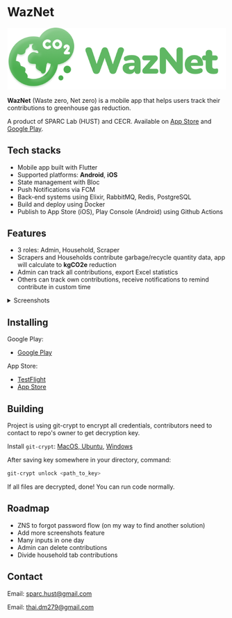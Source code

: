 # WazNet
<!-- <img src="mobile/assets/icon/logo_green.png" width="250" height="223" /> <img src="mobile/assets/icon/branding_color.png" /> -->
<p align="center">
  <img src="mobile/assets/icon/logo_branding.png" />
</p>

**WazNet** (Waste zero, Net zero) is a mobile app that helps users track their contributions to greenhouse gas reduction.

A product of SPARC Lab (HUST) and CECR. Available on [App Store](https://apps.apple.com/vn/app/waznet/id6738925384) and [Google Play](https://play.google.com/store/apps/details?id=vn.sparc.waznet).

## Tech stacks
- Mobile app built with Flutter
- Supported platforms: **Android**, **iOS**
- State management with Bloc
- Push Notifications via FCM
- Back-end systems using Elixir, RabbitMQ, Redis, PostgreSQL
- Build and deploy using Docker
- Publish to App Store (iOS), Play Console (Android) using Github Actions

## Features
- 3 roles: Admin, Household, Scraper
- Scrapers and Households contribute garbage/recycle quantity data, app will calculate to **kgCO2e** reduction
- Admin can track all contributions, export Excel statistics
- Others can track own contributions, receive notifications to remind contribute in custom time 

<details>
<summary>Screenshots</summary>

### Login/Register
| Login                                             | Register                                              |
|---------------------------------------------------|-----------------------------------------------------|
| ![](mobile/assets/images/login.PNG)               | ![](mobile/assets/images/register.PNG) |

### Home
| Admin                                             | Household                                               |
|---------------------------------------------------|-----------------------------------------------------|
| ![](mobile/assets/images/admin_home.JPG)          | ![](mobile/assets/images/household_home.JPG) |

### Contribution input
| Input                                             | Input                                               |
|---------------------------------------------------|-----------------------------------------------------|
| ![](mobile/assets/images/contribution_input_2.PNG)      | ![](mobile/assets/images/contribution_input.PNG) |

### Contribution detail
| Detail                                            | Detail                                               |
|---------------------------------------------------|-----------------------------------------------------|
| ![](mobile/assets/images/household_detail.JPG)      | ![](mobile/assets/images/contribution_1.JPG) |

### User info
| User Info                                            |
|---------------------------------------------------|
| ![](mobile/assets/images/user_info.png)    | 
</details>

## Installing

Google Play:
- [Google Play](https://play.google.com/store/apps/details?id=vn.sparc.waznet)

App Store:
- [TestFlight](https://testflight.apple.com/join/9wRutKJ9)
- [App Store](https://apps.apple.com/vn/app/waznet/id6738925384)


## Building
Project is using git-crypt to encrypt all credentials, contributors need to contact to repo's owner to get decryption key.

Install `git-crypt`: [MacOS, Ubuntu](https://github.com/AGWA/git-crypt/blob/master/INSTALL.md), [Windows](https://github.com/AGWA/git-crypt/releases/tag/0.7.0)

After saving key somewhere in your directory, command:
```bash
git-crypt unlock <path_to_key>
```
If all files are decrypted, done! You can run code normally.

## Roadmap
- ZNS to forgot password flow (on my way to find another solution)
- Add more screenshots feature
- Many inputs in one day
- Admin can delete contributions
- Divide household tab contributions

## Contact
Email: sparc.hust@gmail.com

Email: thai.dm279@gmail.com
